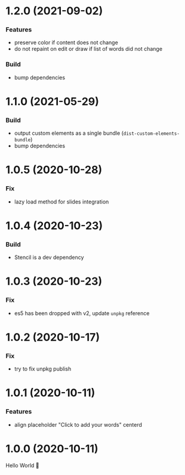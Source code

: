 # 1.2.0 (2021-09-02)

### Features

- preserve color if content does not change
- do not repaint on edit or draw if list of words did not change

### Build

- bump dependencies

# 1.1.0 (2021-05-29)

### Build

- output custom elements as a single bundle (`dist-custom-elements-bundle`)
- bump dependencies

# 1.0.5 (2020-10-28)

### Fix

- lazy load method for slides integration

# 1.0.4 (2020-10-23)

### Build

- Stencil is a dev dependency

# 1.0.3 (2020-10-23)

### Fix

- es5 has been dropped with v2, update `unpkg` reference

# 1.0.2 (2020-10-17)

### Fix

- try to fix unpkg publish

# 1.0.1 (2020-10-11)

### Features

- align placeholder "Click to add your words" centerd

# 1.0.0 (2020-10-11)

Hello World 👋
